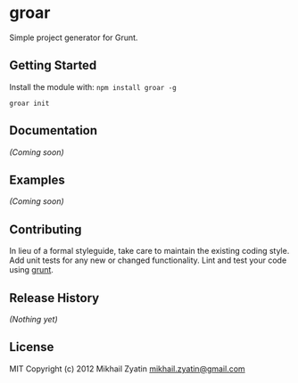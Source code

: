 # groar

Simple project generator for Grunt.

## Getting Started
Install the module with: `npm install groar -g`

```shell
groar init
```

## Documentation
_(Coming soon)_

## Examples
_(Coming soon)_

## Contributing
In lieu of a formal styleguide, take care to maintain the existing coding style. Add unit tests for any new or changed functionality. Lint and test your code using [grunt](https://github.com/gruntjs/grunt).

## Release History
_(Nothing yet)_

## License
MIT
Copyright (c) 2012 Mikhail Zyatin <mikhail.zyatin@gmail.com>

